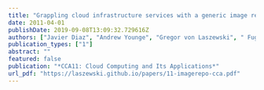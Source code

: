 ```yaml
---
title: "Grappling cloud infrastructure services with a generic image repository"
date: 2011-04-01
publishDate: 2019-09-08T13:09:32.729616Z
authors: ["Javier Diaz", "Andrew Younge", "Gregor von Laszewski", " FugangWang", "Geoffrey C. Fox"]
publication_types: ["1"]
abstract: ""
featured: false
publication: "*CCA11: Cloud Computing and Its Applications*"
url_pdf: "https://laszewski.github.io/papers/11-imagerepo-cca.pdf"
---
```


